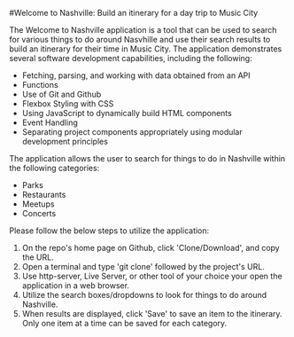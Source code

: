 #Welcome to Nashville: Build an itinerary for a day trip to Music City

The Welcome to Nashville application is a tool that can be used to search for various things to do around Nasvhille and use their search results to build an itinerary for their time in Music City. The application demonstrates several software development capabilities, including the following:
  
  - Fetching, parsing, and working with data obtained from an API
  - Functions
  - Use of Git and Github
  - Flexbox Styling with CSS
  - Using JavaScript to dynamically build HTML components
  - Event Handling
  - Separating project components appropriately using modular development principles

The application allows the user to search for things to do in Nashville within the following categories:
  - Parks
  - Restaurants
  - Meetups
  - Concerts

Please follow the below steps to utilize the application:
1. On the repo's home page on Github, click 'Clone/Download', and copy the URL.
2. Open a terminal and type 'git clone' followed by the project's URL.
3. Use http-server, Live Server, or other tool of your choice your open the application in a web browser.
4. Utilize the search boxes/dropdowns to look for things to do around Nashville.
5. When results are displayed, click 'Save' to save an item to the itinerary. Only one item at a time can be saved for each category.
